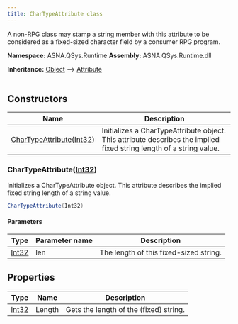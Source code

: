 ```yaml
---
title: CharTypeAttribute class
---
```


A non-RPG class may stamp a string member with this attribute to be considered as a fixed-sized character field by a consumer RPG program.

**Namespace:** ASNA.QSys.Runtime
**Assembly:** ASNA.QSys.Runtime.dll

**Inheritance:** [Object](https://docs.microsoft.com/en-us/dotnet/api/system.object) --> [Attribute](https://docs.microsoft.com/en-us/dotnet/api/system.attribute)
<br>
<br>

## Constructors

| Name | Description |
| --- | --- |
| [CharTypeAttribute](#chartypeattributeint32)([Int32](https://docs.microsoft.com/en-us/dotnet/api/system.int32)) | Initializes a CharTypeAttribute object. This attribute describes the implied fixed string length of a string value.

### CharTypeAttribute([Int32](https://docs.microsoft.com/en-us/dotnet/api/system.int32))

Initializes a CharTypeAttribute object. This attribute describes the implied fixed string length of a string value.

```cs
CharTypeAttribute(Int32)
```

#### Parameters

| Type | Parameter name | Description
| --- | --- | ---
| [Int32](https://docs.microsoft.com/en-us/dotnet/api/system.int32) | len | The length of this fixed-sized string.

## Properties

| Type | Name | Description
| --- | --- | --- 
| [Int32](https://learn.microsoft.com/en-us/dotnet/csharp/language-reference/builtin-types/integral-numeric-types) | Length | Gets the length of the (fixed) string. |
